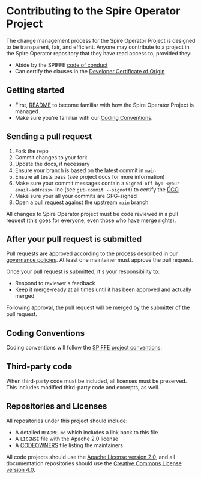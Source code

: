 # Contributing to the Spire Operator Project

The change management process for the Spire Operator Project is designed to be transparent, fair, and
efficient. Anyone may contribute to a project in the Spire Operator repository that they have read access to, provided they:

* Abide by the SPIFFE [code of conduct](https://github.com/spiffe/spiffe/blob/main/CODE-OF-CONDUCT.md)
* Can certify the clauses in the [Developer Certificate of Origin](https://github.com/spiffe/spiffe/blob/main/DCO)

## Getting started

* First, [README](/README.md) to become familiar with how the Spire Operator Project is managed.
* Make sure you're familiar with our [Coding Conventions](#coding-conventions).

## Sending a pull request

1. Fork the repo
2. Commit changes to your fork
3. Update the docs, if necessary
4. Ensure your branch is based on the latest commit in `main`
5. Ensure all tests pass (see project docs for more information)
6. Make sure your commit messages contain a `Signed-off-by: <your-email-address>` line (see `git-commit --signoff`) to certify the [DCO](https://github.com/spiffe/spiffe/blob/main/DCO)
7. Make sure your all your commits are GPG-signed
8. Open a [pull request](https://help.github.com/articles/creating-a-pull-request-from-a-fork/)
   against the upstream `main` branch

All changes to Spire Operator project must be code reviewed in a pull request (this goes for everyone, even those who have
merge rights).

## After your pull request is submitted

Pull requests are approved according to the process described in our [governance
policies](/GOVERNANCE.md). At least one maintainer must approve the pull request.

Once your pull request is submitted, it's your responsibility to:

* Respond to reviewer's feedback
* Keep it merge-ready at all times until it has been approved and actually merged

Following approval, the pull request will be merged by the submitter of the pull request.

## Coding Conventions <a name="conventions"></a>

Coding conventions will follow
the [SPIFFE project conventions](https://github.com/spiffe/spiffe/blob/main/CONTRIBUTING.md#coding-conventions-).


## Third-party code

When third-party code must be included, all licenses must be preserved. This includes modified
third-party code and excerpts, as well.

## Repositories and Licenses

All repositories under this project should include:

* A detailed `README.md` which includes a link back to this file
* A `LICENSE` file with the Apache 2.0 license
* A [CODEOWNERS](https://help.github.com/articles/about-codeowners/) file listing the maintainers

All code projects should use the [Apache License version 2.0](https://www.apache.org/licenses/LICENSE-2.0), and all
documentation repositories should use
the [Creative Commons License version 4.0](https://creativecommons.org/licenses/by/4.0/legalcode).